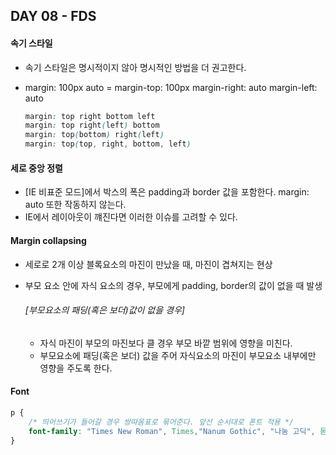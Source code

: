## DAY 08 - FDS

#### 속기 스타일  

* 속기 스타일은 명시적이지 않아 명시적인 방법을 더 권고한다.
* margin: 100px auto = margin-top: 100px
					   margin-right: auto
					   margin-left: auto

  ```css
  margin: top right bottom left
  margin: top right(left) bottom
  margin: top(bottom) right(left)
  margin: top(top, right, bottom, left)
  ```

#### 세로 중앙 정렬  

* [IE 비표준 모드]에서 박스의 폭은 padding과 border 값을 포함한다. margin: auto 또한 작동하지 않는다.
* IE에서 레이아웃이 꺠진다면 이러한 이슈를 고려할 수 있다.

#### Margin collapsing  

* 세로로 2개 이상 블록요소의 마진이 만났을 때, 마진이 겹쳐지는 현상
* 부모 요소 안에 자식 요소의 경우, 부모에게 padding, border의 값이 없을 때 발생

  ###### [부모요소의 패딩(혹은 보더)값이 없을 경우]
   * 자식 마진이 부모의 마진보다 클 경우 부모 바깥 범위에 영향을 미친다.
   * 부모요소에 패딩(혹은 보더) 값을 주어 자식요소의 마진이 부모요소 내부에만 영향을 주도록 한다.



#### Font  

```css
p {
    /* 띄어쓰기가 들어갈 경우 쌍따옴표로 묶어준다. 앞선 순서대로 폰트 적용 */
    font-family: "Times New Roman", Times,"Nanum Gothic", "나눔 고딕", 돋움, Dotum, san-serif}
}
```